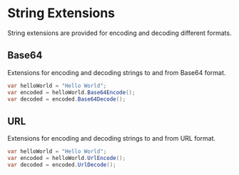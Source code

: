# String Extensions

String extensions are provided for encoding and decoding different formats.

## Base64

Extensions for encoding and decoding strings to and from Base64 format.
```csharp
var helloWorld = "Hello World";
var encoded = helloWorld.Base64Encode();
var decoded = encoded.Base64Decode();
```

## URL

Extensions for encoding and decoding strings to and from URL format.
```csharp
var helloWorld = "Hello World";
var encoded = helloWorld.UrlEncode();
var decoded = encoded.UrlDecode();
```
